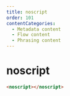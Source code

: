 ```yaml
---
title: noscript
order: 101
contentCategories:
  - Metadata content
  - Flow content
  - Phrasing content
---
```

# noscript

```html
<noscript></noscript>
```
